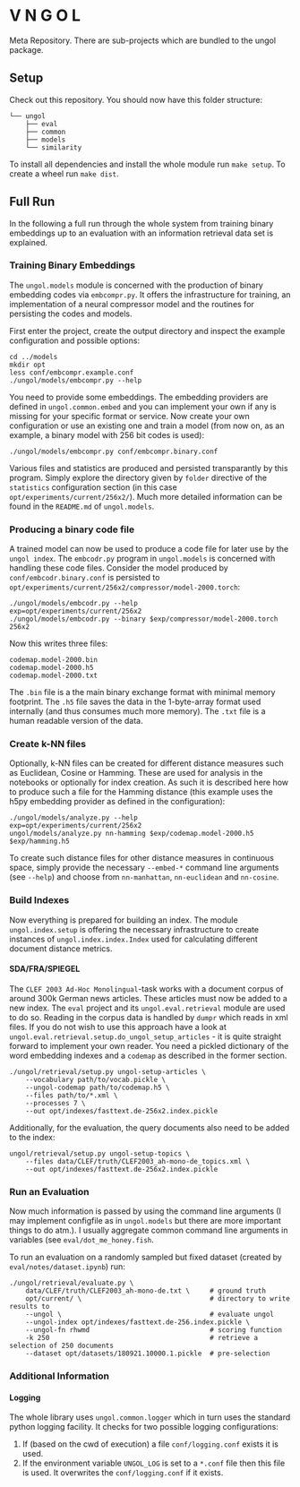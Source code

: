 # V N G O L

Meta Repository. There are sub-projects which are bundled to the ungol package.

## Setup

Check out this repository. You should now have this folder structure:

```
└── ungol
    ├── eval
    ├── common
    ├── models
    └── similarity
```

To install all dependencies and install the whole module run `make
setup`. To create a wheel run `make dist`.


## Full Run

In the following a full run through the whole system from training
binary embeddings up to an evaluation with an information retrieval
data set is explained.

### Training Binary Embeddings

The `ungol.models` module is concerned with the production of binary
embedding codes via `embcompr.py`. It offers the infrastructure for
training, an implementation of a neural compressor model and the
routines for persisting the codes and models.

First enter the project, create the output directory and inspect the
example configuration and possible options:

``` shell
cd ../models
mkdir opt
less conf/embcompr.example.conf
./ungol/models/embcompr.py --help
```

You need to provide some embeddings. The embedding providers are
defined in `ungol.common.embed` and you can implement your own if any
is missing for your specific format or service. Now create your own
configuration or use an existing one and train a model (from now on,
as an example, a binary model with 256 bit codes is used):

``` shell
./ungol/models/embcompr.py conf/embcompr.binary.conf
```

Various files and statistics are produced and persisted transparantly
by this program. Simply explore the directory given by `folder`
directive of the `statistics` configuration section (in this case
`opt/experiments/current/256x2/`). Much more detailed information can
be found in the `README.md` of `ungol.models`.


### Producing a binary code file

A trained model can now be used to produce a code file for later use
by the `ungol index`. The `embcodr.py` program in `ungol.models` is
concerned with handling these code files. Consider the model produced
by `conf/embcodr.binary.conf` is persisted to
`opt/experiments/current/256x2/compressor/model-2000.torch`:

``` shell
./ungol/models/embcodr.py --help
exp=opt/experiments/current/256x2
./ungol/models/embcodr.py --binary $exp/compressor/model-2000.torch 256x2
```

Now this writes three files:

```
codemap.model-2000.bin
codemap.model-2000.h5
codemap.model-2000.txt
```

The `.bin` file is a the main binary exchange format with minimal
memory footprint. The `.h5` file saves the data in the 1-byte-array
format used internally (and thus consumes much more memory). The
`.txt` file is a human readable version of the data.


### Create k-NN files

Optionally, k-NN files can be created for different distance measures
such as Euclidean, Cosine or Hamming. These are used for analysis in
the notebooks or optionally for index creation. As such it is
described here how to produce such a file for the Hamming distance
(this example uses the h5py embedding provider as defined in the
configuration):

``` shell
./ungol/models/analyze.py --help
exp=opt/experiments/current/256x2
ungol/models/analyze.py nn-hamming $exp/codemap.model-2000.h5 $exp/hamming.h5
```

To create such distance files for other distance measures in
continuous space, simply provide the necessary `--embed-*` command
line arguments (see `--help`) and choose from `nn-manhattan`,
`nn-euclidean` and `nn-cosine`.


### Build Indexes

Now everything is prepared for building an index. The module
`ungol.index.setup` is offering the necessary infrastructure to create
instances of `ungol.index.index.Index` used for calculating different
document distance metrics.

#### SDA/FRA/SPIEGEL

The `CLEF 2003 Ad-Hoc Monolingual`-task works with a document corpus
of around 300k German news articles. These articles must now be added
to a new index. The `eval` project and its `ungol.eval.retrieval`
module are used to do so. Reading in the corpus data is handled by
`dumpr` which reads in xml files. If you do not wish to use this
approach have a look at
`ungol.eval.retrieval.setup.do_ungol_setup_articles` - it is quite
straight forward to implement your own reader. You need a pickled
dictionary of the word embedding indexes and a `codemap` as described
in the former section.


``` shell
./ungol/retrieval/setup.py ungol-setup-articles \
    --vocabulary path/to/vocab.pickle \
    --ungol-codemap path/to/codemap.h5 \
    --files path/to/*.xml \
    --processes 7 \
    --out opt/indexes/fasttext.de-256x2.index.pickle
```

Additionally, for the evaluation, the query documents also need to be
added to the index:

``` shell
ungol/retrieval/setup.py ungol-setup-topics \
    --files data/CLEF/truth/CLEF2003_ah-mono-de_topics.xml \
    --out opt/indexes/fasttext.de-256x2.index.pickle
```


### Run an Evaluation

Now much information is passed by using the command line arguments (I
may implement configfile as in `ungol.models` but there are more
important things to do atm.). I usually aggregate common command line
arguments in variables (see `eval/dot_me_honey.fish`.

To run an evaluation on a randomly sampled but fixed dataset (created
by `eval/notes/dataset.ipynb`) run:

``` shell
./ungol/retrieval/evaluate.py \
    data/CLEF/truth/CLEF2003_ah-mono-de.txt \     # ground truth
    opt/current/ \                                # directory to write results to
    --ungol \                                     # evaluate ungol
    --ungol-index opt/indexes/fasttext.de-256.index.pickle \
    --ungol-fn rhwmd                              # scoring function
    -k 250                                        # retrieve a selection of 250 documents
    --dataset opt/datasets/180921.10000.1.pickle  # pre-selection
```



### Additional Information

#### Logging

The whole library uses `ungol.common.logger` which in turn uses the
standard python logging facility. It checks for two possible logging
configurations:

1. If (based on the cwd of execution) a file `conf/logging.conf`
   exists it is used.
2. If the environment variable `UNGOL_LOG` is set to a `*.conf` file
   then this file is used. It overwrites the `conf/logging.conf` if it
   exists.

